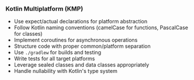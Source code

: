 
### Kotlin Multiplatform (KMP)

- Use expect/actual declarations for platform abstraction
- Follow Kotlin naming conventions (camelCase for functions, PascalCase for classes)
- Implement coroutines for asynchronous operations
- Structure code with proper common/platform separation
- Use `./gradlew` for builds and testing
- Write tests for all target platforms
- Leverage sealed classes and data classes appropriately
- Handle nullability with Kotlin's type system
